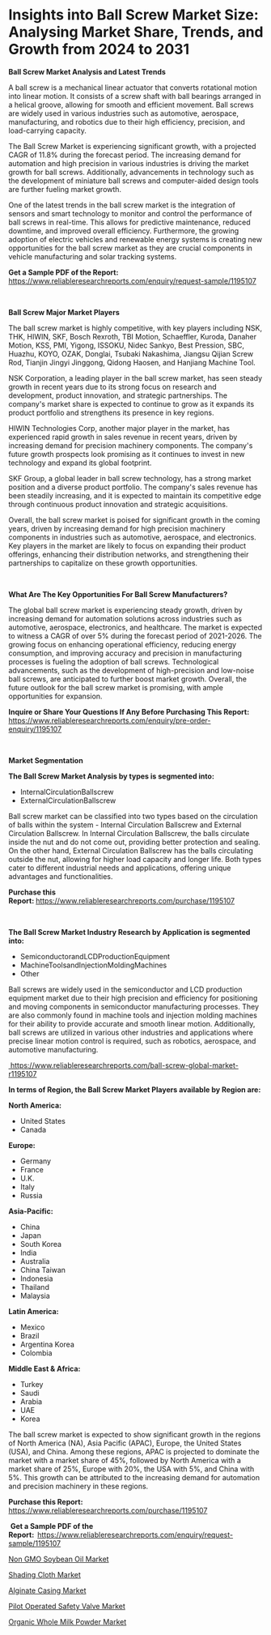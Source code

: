 <p><h1>Insights into Ball Screw Market Size: Analysing Market Share, Trends, and Growth from 2024 to 2031</h1></p><p><strong>Ball Screw Market Analysis and Latest Trends</strong></p>
<p><p>A ball screw is a mechanical linear actuator that converts rotational motion into linear motion. It consists of a screw shaft with ball bearings arranged in a helical groove, allowing for smooth and efficient movement. Ball screws are widely used in various industries such as automotive, aerospace, manufacturing, and robotics due to their high efficiency, precision, and load-carrying capacity.</p><p>The Ball Screw Market is experiencing significant growth, with a projected CAGR of 11.8% during the forecast period. The increasing demand for automation and high precision in various industries is driving the market growth for ball screws. Additionally, advancements in technology such as the development of miniature ball screws and computer-aided design tools are further fueling market growth.</p><p>One of the latest trends in the ball screw market is the integration of sensors and smart technology to monitor and control the performance of ball screws in real-time. This allows for predictive maintenance, reduced downtime, and improved overall efficiency. Furthermore, the growing adoption of electric vehicles and renewable energy systems is creating new opportunities for the ball screw market as they are crucial components in vehicle manufacturing and solar tracking systems.</p></p>
<p><strong>Get a Sample PDF of the Report:&nbsp;</strong> <a href="https://www.reliableresearchreports.com/enquiry/request-sample/1195107">https://www.reliableresearchreports.com/enquiry/request-sample/1195107</a></p>
<p>&nbsp;</p>
<p><strong>Ball Screw Major Market Players</strong></p>
<p><p>The ball screw market is highly competitive, with key players including NSK, THK, HIWIN, SKF, Bosch Rexroth, TBI Motion, Schaeffler, Kuroda, Danaher Motion, KSS, PMI, Yigong, ISSOKU, Nidec Sankyo, Best Pression, SBC, Huazhu, KOYO, OZAK, Donglai, Tsubaki Nakashima, Jiangsu Qijian Screw Rod, Tianjin Jingyi Jinggong, Qidong Haosen, and Hanjiang Machine Tool.</p><p>NSK Corporation, a leading player in the ball screw market, has seen steady growth in recent years due to its strong focus on research and development, product innovation, and strategic partnerships. The company's market share is expected to continue to grow as it expands its product portfolio and strengthens its presence in key regions.</p><p>HIWIN Technologies Corp, another major player in the market, has experienced rapid growth in sales revenue in recent years, driven by increasing demand for precision machinery components. The company's future growth prospects look promising as it continues to invest in new technology and expand its global footprint.</p><p>SKF Group, a global leader in ball screw technology, has a strong market position and a diverse product portfolio. The company's sales revenue has been steadily increasing, and it is expected to maintain its competitive edge through continuous product innovation and strategic acquisitions.</p><p>Overall, the ball screw market is poised for significant growth in the coming years, driven by increasing demand for high precision machinery components in industries such as automotive, aerospace, and electronics. Key players in the market are likely to focus on expanding their product offerings, enhancing their distribution networks, and strengthening their partnerships to capitalize on these growth opportunities.</p></p>
<p>&nbsp;</p>
<p><strong>What Are The Key Opportunities For Ball Screw Manufacturers?</strong></p>
<p><p>The global ball screw market is experiencing steady growth, driven by increasing demand for automation solutions across industries such as automotive, aerospace, electronics, and healthcare. The market is expected to witness a CAGR of over 5% during the forecast period of 2021-2026. The growing focus on enhancing operational efficiency, reducing energy consumption, and improving accuracy and precision in manufacturing processes is fueling the adoption of ball screws. Technological advancements, such as the development of high-precision and low-noise ball screws, are anticipated to further boost market growth. Overall, the future outlook for the ball screw market is promising, with ample opportunities for expansion.</p></p>
<p><strong>Inquire or Share Your Questions If Any Before Purchasing This Report:</strong> <a href="https://www.reliableresearchreports.com/enquiry/pre-order-enquiry/1195107">https://www.reliableresearchreports.com/enquiry/pre-order-enquiry/1195107</a></p>
<p>&nbsp;</p>
<p><strong>Market Segmentation</strong></p>
<p><strong>The Ball Screw Market Analysis by types is segmented into:</strong></p>
<p><ul><li>InternalCirculationBallscrew</li><li>ExternalCirculationBallscrew</li></ul></p>
<p><p>Ball screw market can be classified into two types based on the circulation of balls within the system - Internal Circulation Ballscrew and External Circulation Ballscrew. In Internal Circulation Ballscrew, the balls circulate inside the nut and do not come out, providing better protection and sealing. On the other hand, External Circulation Ballscrew has the balls circulating outside the nut, allowing for higher load capacity and longer life. Both types cater to different industrial needs and applications, offering unique advantages and functionalities.</p></p>
<p><strong>Purchase this Report:&nbsp;</strong><a href="https://www.reliableresearchreports.com/purchase/1195107">https://www.reliableresearchreports.com/purchase/1195107</a></p>
<p>&nbsp;</p>
<p><strong>The Ball Screw Market Industry Research by Application is segmented into:</strong></p>
<p><ul><li>SemiconductorandLCDProductionEquipment</li><li>MachineToolsandInjectionMoldingMachines</li><li>Other</li></ul></p>
<p><p>Ball screws are widely used in the semiconductor and LCD production equipment market due to their high precision and efficiency for positioning and moving components in semiconductor manufacturing processes. They are also commonly found in machine tools and injection molding machines for their ability to provide accurate and smooth linear motion. Additionally, ball screws are utilized in various other industries and applications where precise linear motion control is required, such as robotics, aerospace, and automotive manufacturing.</p></p>
<p><a href="https://www.reliableresearchreports.com/ball-screw-global-market-r1195107">&nbsp;https://www.reliableresearchreports.com/ball-screw-global-market-r1195107</a></p>
<p><strong>In terms of Region, the Ball Screw Market Players available by Region are:</strong></p>
<p>
    <p> <strong> North America: </strong>
        <ul>
            <li>United States</li>
            <li>Canada</li>
        </ul>
        </p> 
    <p> <strong> Europe: </strong>
        <ul>
            <li>Germany</li>
            <li>France</li>
            <li>U.K.</li>
            <li>Italy</li>
            <li>Russia</li>
        </ul>
        </p> 
    <p> <strong> Asia-Pacific: </strong>
        <ul>
            <li>China</li>
            <li>Japan</li>
            <li>South Korea</li>
            <li>India</li>
            <li>Australia</li>
            <li>China Taiwan</li>
            <li>Indonesia</li>
            <li>Thailand</li>
            <li>Malaysia</li>
        </ul>
        </p> 
    <p> <strong> Latin America: </strong>
        <ul>
            <li>Mexico</li>
            <li>Brazil</li>
            <li>Argentina Korea</li>
            <li>Colombia</li>
        </ul>
        </p> 
    <p> <strong> Middle East & Africa: </strong>
        <ul>
            <li>Turkey</li>
            <li>Saudi</li>
            <li>Arabia</li>
            <li>UAE</li>
            <li>Korea</li>
        </ul>
    </p>
    </p>
<p><p>The ball screw market is expected to show significant growth in the regions of North America (NA), Asia Pacific (APAC), Europe, the United States (USA), and China. Among these regions, APAC is projected to dominate the market with a market share of 45%, followed by North America with a market share of 25%, Europe with 20%, the USA with 5%, and China with 5%. This growth can be attributed to the increasing demand for automation and precision machinery in these regions.</p></p>
<p><strong>Purchase this Report: </strong><a href="https://www.reliableresearchreports.com/purchase/1195107">https://www.reliableresearchreports.com/purchase/1195107</a></p>
<p>&nbsp;<strong>Get a Sample PDF of the Report:&nbsp;&nbsp;</strong><a href="https://www.reliableresearchreports.com/enquiry/request-sample/1195107">https://www.reliableresearchreports.com/enquiry/request-sample/1195107</a></p>
<p><strong></strong></p>
<p><p><a href="https://medium.com/@cearranry14/global-non-gmo-soybean-oil-market-exploring-market-share-market-trends-and-future-growth-5b591cd47b15">Non GMO Soybean Oil Market</a></p><p><a href="https://github.com/rslnowrouzi/Market-Research-Report-List-1/blob/main/shading-cloth-market.md">Shading Cloth Market</a></p><p><a href="https://medium.com/@ivethfonsecal57/alginate-casing-market-share-market-analysis-growth-trends-forecasts-for-period-from-2024-a25bb14282cc">Alginate Casing Market</a></p><p><a href="https://github.com/vregtldg37/Market-Research-Report-List-1/blob/main/pilot-operated-safety-valve-market.md">Pilot Operated Safety Valve Market</a></p><p><a href="https://medium.com/@michael.parsons65654/organic-whole-milk-powder-market-share-and-new-trends-analysis-by-its-type-application-end-use-2c191b0de276">Organic Whole Milk Powder Market</a></p></p>